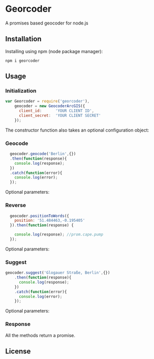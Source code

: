 # Georcoder

A promises based geocoder for node.js


## Installation

Installing using npm (node package manager):

    npm i georcoder


## Usage ##

### Initialization ###
```javascript
var Georcoder = require('georcoder'),
    geocoder = new GeocoderArcGIS({
      client_id:      'YOUR CLIENT ID',
      client_secret:  'YOUR CLIENT SECRET'
    });
```

The constructor function also takes an optional configuration object:

### Geocode ###
```javascript
  geocoder.geocode('Berlin',{})
  .then(function(response){
    console.log(response);
  })
  .catch(function(error){
    console.log(error);
  });
```

Optional parameters:


### Reverse ###
```javascript
  geocoder.positionToWords({
    position: '51.484463,-0.195405'
  }).then(function(response) {

    console.log(response); //prom.cape.pump
  });
```

Optional parameters:


### Suggest ###
```javascript
geocoder.suggest('Glogauer Straße, Berlin',{})
    .then(function(response){
      console.log(response);
    })
    .catch(function(error){
      console.log(error);
    });
```

Optional parameters:



### Response ###

All the methods return a promise.

## License
